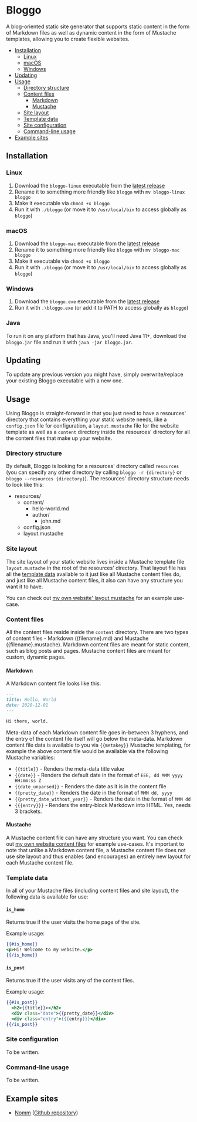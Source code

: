 # Bloggo

A blog-oriented static site generator that supports static content in the form of Markdown files as well as 
dynamic content in the form of Mustache templates, allowing you to create flexible websites.

- [Installation](#installation)
  - [Linux](#linux)
  - [macOS](#macos)
  - [Windows](#windows)
- [Updating](#updating)
- [Usage](#usage)
  - [Directory structure](#directory-structure)
  - [Content files](#content-files)
    - [Markdown](#markdown)
    - [Mustache](#mustache)
  - [Site layout](#site-layout)
  - [Template data](#template-data)
  - [Site configuration](#site-configuration)
  - [Command-line usage](#command-line-usage)
- [Example sites](#example-sites)

## Installation

### Linux

1. Download the `bloggo-linux` executable from the [latest release](https://github.com/soynomm/bloggo/releases)
2. Rename it to something more friendly like `bloggo` with `mv bloggo-linux bloggo`
3. Make it executable via `chmod +x bloggo`
4. Run it with `./bloggo` (or move it to `/usr/local/bin` to access globally as `bloggo`)

### macOS

1. Download the `bloggo-mac` executable from the [latest release](https://github.com/soynomm/bloggo/releases)
2. Rename it to something more friendly like `bloggo` with `mv bloggo-mac bloggo`
3. Make it executable via `chmod +x bloggo`
4. Run it with `./bloggo` (or move it to `/usr/local/bin` to access globally as `bloggo`)

### Windows

1. Download the `bloggo.exe` executable from the [latest release](https://github.com/soynomm/bloggo/releases)
3. Run it with `.\bloggo.exe` (or add it to PATH to access globally as `bloggo`)

### Java

To run it on any platform that has Java, you'll need Java 11+, download the `bloggo.jar` file and run it with `java -jar bloggo.jar`.

## Updating

To update any previous version you might have, simply overwrite/replace your existing Bloggo executable with a new one.

## Usage

Using Bloggo is straight-forward in that you just need to have a resources' directory that contains everything your static
website needs, like a `config.json` file for configuration, a `layout.mustache` file for the website template as well as a `content` 
directory inside the resources' directory for all the content files that make up your website.

### Directory structure

By default, Bloggo is looking for a resources' directory called `resources` (you can specify any other directory by calling `bloggo -r {directory}` or `bloggo --resources {directory}`).
The resources' directory structure needs to look like this:

- resources/
  - content/
    - hello-world.md
    - author/
      - john.md
  - config.json
  - layout.mustache
  
### Site layout

The site layout of your static website lives inside a Mustache template file `layout.mustache` in the root of the resources' directory.
That layout file has all the [template data](#template-data) available to it just like all Mustache content files do, and just
like all Mustache content files, it also can have any structure you want it to have. 

You can check out [my own website' layout.mustache](https://github.com/soynomm/nomm.xyz/layout.mustache) for an example use-case.

### Content files

All the content files reside inside the `content` directory. There are two types of content files - Markdown ({filename}.md) and Mustache ({filename}.mustache).
Markdown content files are meant for static content, such as blog posts and pages. Mustache
content files are meant for custom, dynamic pages.

#### Markdown

A Markdown content file looks like this:

```markdown
---
title: Hello, World
date: 2020-12-01
---

Hi there, world.
```

Meta-data of each Markdown content file goes in-between 3 hyphens, and the entry of the content file itself will go below the meta-data.
Markdown content file data is available to you via `{{metakey}}` Mustache templating, for example the above content file would be
available via the following Mustache variables:

- `{{title}}` - Renders the meta-data title value
- `{{date}}` - Renders the default date in the format of `EEE, dd MMM yyyy HH:mm:ss Z`
- `{{date_unparsed}}` - Renders the date as it is in the content file
- `{{pretty_date}}` - Renders the date in the format of `MMM dd, yyyy`
- `{{pretty_date_without_year}}` - Renders the date in the format of `MMM dd`
- `{{{entry}}}` - Renders the entry-block Markdown into HTML. Yes, needs 3 brackets.

#### Mustache

A Mustache content file can have any structure you want. You can check out [my own website content files](https://github.com/soynomm/nomm.xyz) for example use-cases. 
It's important to note that unlike a Markdown content file, a Mustache content file does not use site layout 
and thus enables (and encourages) an entirely new layout for each Mustache content file.

### Template data

In all of your Mustache files (including content files and site layout), the following data is available for use:

#### `is_home`

Returns true if the user visits the home page of the site.

Example usage:

```mustache
{{#is_home}}
<p>Hi! Welcome to my website.</p>
{{/is_home}}
```

#### `is_post`

Returns true if the user visits any of the content files.

Example usage:

```mustache
{{#is_post}}
  <h2>{{title}}></h2>
  <div class="date">{{pretty_date}}</div>
  <div class="entry">{{{entry}}}</div>
{{/is_post}}
```

### Site configuration

To be written.

### Command-line usage

To be written.

## Example sites

- [Nomm](https://nomm.xyz) ([Github repository](https://github.com/soynomm/nomm.xyz))
